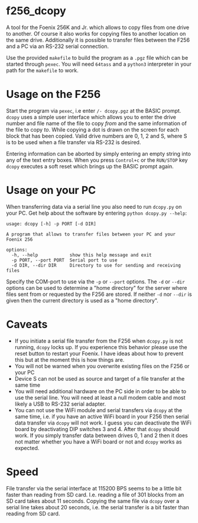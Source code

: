 # f256_dcopy

A tool for the Foenix 256K and Jr. which allows to copy files from one drive to another. Of course
it also works for copying files to another location on the same drive. Additionally it is possible to 
transfer files between the F256 and a PC via an RS-232 serial connection.

Use the provided `makefile` to build the program as a `.pgz` file which can be started through `pexec`. 
You will need `64tass` and a `python3` interpreter in your path for the `makefile` to work.

# Usage on the F256

Start the program via `pexec`, i.e enter `/- dcopy.pgz` at the BASIC prompt. `dcopy` uses a simple user
interface which allows you to enter the drive number and file name of the file to copy *from*  and the
same information of the file to copy *to*. While copying a dot is drawn on the screen for each block
that has been copied. Valid drive numbers are 0, 1, 2 and S, where S is to be used when a file transfer
via RS-232 is desired.

Entering information can be aborted by simply entering an empty string into any of the text entry boxes.
When you press `Control+c` or the `RUN/STOP` key `dcopy` executes a soft reset which brings up the 
BASIC prompt again.

# Usage on your PC

When transferring data via a serial line you also need to run `dcopy.py` on your PC. Get help about
the software by entering `python dcopy.py --help`:

```
usage: dcopy [-h] -p PORT [-d DIR]

A program that allows to transfer files between your PC and your Foenix 256

options:
  -h, --help            show this help message and exit
  -p PORT, --port PORT  Serial port to use
  -d DIR, --dir DIR     Directory to use for sending and receiving files
```

Specify the COM-port to use via the `-p` or `--port` options. The `-d` or `--dir` options can be used to 
determine a "home directory" for the server where files sent from or requested by the F256 are stored. If 
neither `-d` nor `--dir` is given then the current directory is used as a "home directory". 

# Caveats

- If you initiate a serial file transfer from the F256 when `dcopy.py` is not running, `dcopy` locks up.
If you experience this behavior please use the reset button to restart your Foenix. I have ideas about
how to prevent this but at the moment this is how things are. 
- You will not be warned when you overwrite existing files on the F256 or your PC
- Device S can not be used as source and target of a file transfer at the same time
- You will need additional hardware on the PC side in order to be able to use the serial line. You will
need at least a null modem cable and most likely a USB to RS-232 serial adapter.
- You can not use the WiFi module and serial transfers via `dcopy` at the same time, i.e. if you have an
active WiFi board in your F256 then serial data transfer via `dcopy` will not work. I guess you can deactivate 
the WiFi board by deactivating DIP switches 3 and 4. After that `dcopy` should work. If you simply transfer 
data between drives 0, 1 and 2 then it does not matter whether you have a WiFi board or not and 
`dcopy` works as expected.

# Speed

File transfer via the serial interface at 115200 BPS seems to be a little bit faster than reading from
SD card. I.e. reading a file of 301 blocks from an SD card takes about 11 seconds. Copying the same file
via `dcopy` over a serial line takes about 20 seconds, i.e. the serial transfer is a bit faster than
reading from SD card.
